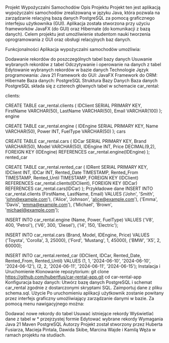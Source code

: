 Projekt Wypożyczalni Samochodów
Opis Projektu
Projekt ten jest aplikacją wypożyczalni samochodów zrealizowaną w języku Java, która pozwala na zarządzanie relacyjną bazą danych PostgreSQL za pomocą graficznego interfejsu użytkownika (GUI). Aplikacja została stworzona przy użyciu frameworków JavaFX (do GUI) oraz Hibernate (do komunikacji z bazą danych). Celem projektu jest umożliwienie studentom nauki tworzenia oprogramowania z GUI oraz obsługi relacyjnych baz danych.

Funkcjonalności
Aplikacja wypożyczalni samochodów umożliwia:

Dodawanie rekordów do poszczególnych tabel bazy danych
Usuwanie wybranych rekordów z tabel
Odczytywanie i operowanie na danych z tabel
Edytowanie wybranych rekordów w bazie danych
Technologie
Język programowania: Java 21
Framework do GUI: JavaFX
Framework do ORM: Hibernate
Baza danych: PostgreSQL
Struktura Bazy Danych
Baza danych PostgreSQL składa się z czterech głównych tabel w schemacie car_rental:

clients:

CREATE TABLE car_rental.clients (
    IDClient SERIAL PRIMARY KEY,
    FirstName VARCHAR(50),
    LastName VARCHAR(50),
    Email VARCHAR(100)
);
engine

CREATE TABLE car_rental.engine (
    IDEngine SERIAL PRIMARY KEY,
    Name VARCHAR(50),
 Power INT,
    FuelType VARCHAR(50)
);
cars

CREATE TABLE car_rental.cars (
    IDCar SERIAL PRIMARY KEY,
    Brand VARCHAR(50),
    Model VARCHAR(50),
    IDEngine INT,
    Price DECIMAL(9,2),
    FOREIGN KEY (IDEngine) REFERENCES car_rental.engine(IDEngine)
);
rented_car

CREATE TABLE car_rental.rented_car (
    IDRent SERIAL PRIMARY KEY,
    IDClient INT,
    IDCar INT,
    Rented_Date TIMESTAMP,
    Rented_From TIMESTAMP,
    Rented_Until TIMESTAMP,
    FOREIGN KEY (IDClient) REFERENCES car_rental.clients(IDClient),
    FOREIGN KEY (IDCar) REFERENCES car_rental.cars(IDCar)
);
Przykładowe dane
INSERT INTO car_rental.clients (FirstName, LastName, Email) VALUES
('John', 'Smith', 'john@example.com'),
('Alice', 'Johnson', 'alice@example.com'),
('Emma', 'Davis', 'emma@example.com'),
('Michael', 'Brown', 'michael@example.com');

INSERT INTO car_rental.engine (Name, Power, FuelType) VALUES
('V8', 400, 'Petrol'),
('V6', 300, 'Diesel'),
('I4', 150, 'Electric');

INSERT INTO car_rental.cars (Brand, Model, IDEngine, Price) VALUES
('Toyota', 'Corolla', 3, 25000),
('Ford', 'Mustang', 1, 45000),
('BMW', 'X5', 2, 60000);

INSERT INTO car_rental.rented_car (IDClient, IDCar, Rented_Date, Rented_From, Rented_Until) VALUES
(1, 1, '2024-06-10', '2024-06-10', '2024-06-12'),
(2, 2, '2024-06-11', '2024-06-11', '2024-06-15');
Instalacja i Uruchomienie
Klonowanie repozytorium:
git clone https://github.com/hubertfus/car-rental-app.git
cd car-rental-app
Konfiguracja bazy danych:
Utwórz bazę danych PostgreSQL i schemat car_rental zgodnie z dostarczonymi skryptami SQL.
Zaimportuj dane z pliku schema.sql.
Użycie
Po uruchomieniu aplikacji użytkownik zostanie powitany przez interfejs graficzny umożliwiający zarządzanie danymi w bazie. Za pomocą menu nawigacyjnego można:

Dodawać nowe rekordy do tabel
Usuwać istniejące rekordy
Wyświetlać dane z tabel w * przejrzystej formie
Edytować wybrane rekordy
Wymagania
Java 21
Maven
PostgreSQL
Autorzy
Projekt został stworzony przez Huberta Fusiarza, Macieja Pintala, Dawida Skibe, Marcina Wajde i Kamilą Węża w ramach projektu na studiach.
